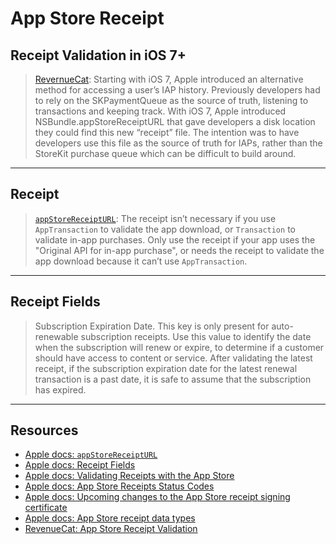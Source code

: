 # App Store Receipt

## Receipt Validation in iOS 7+

> [RevernueCat](https://www.revenuecat.com/blog/app-store-receipt-file-example/): Starting with iOS 7, Apple introduced an alternative method for accessing a user’s IAP history. Previously developers had to rely on the SKPaymentQueue as the source of truth, listening to transactions and keeping track. With iOS 7, Apple introduced NSBundle.appStoreReceiptURL that gave developers a disk location they could find this new “receipt” file. The intention was to have developers use this file as the source of truth for IAPs, rather than the StoreKit purchase queue which can be difficult to build around.

***

## Receipt 

> [`appStoreReceiptURL`](https://developer.apple.com/documentation/foundation/nsbundle/1407276-appstorereceipturl): The receipt isn’t necessary if you use `AppTransaction` to validate the app download, or `Transaction` to validate in-app purchases. Only use the receipt if your app uses the "Original API for in-app purchase", or needs the receipt to validate the app download because it can’t use `AppTransaction`.

***

## Receipt Fields

> Subscription Expiration Date. This key is only present for auto-renewable subscription receipts. Use this value to identify the date when the subscription will renew or expire, to determine if a customer should have access to content or service. After validating the latest receipt, if the subscription expiration date for the latest renewal transaction is a past date, it is safe to assume that the subscription has expired.

***

## Resources

* [Apple docs: `appStoreReceiptURL`](https://developer.apple.com/documentation/foundation/nsbundle/1407276-appstorereceipturl)
* [Apple docs: Receipt Fields](https://developer.apple.com/library/archive/releasenotes/General/ValidateAppStoreReceipt/Chapters/ReceiptFields.html#//apple_ref/doc/uid/TP40010573-CH106-SW1)
* [Apple docs: Validating Receipts with the App Store](https://developer.apple.com/documentation/storekit/original_api_for_in-app_purchase/validating_receipts_with_the_app_store)
* [Apple docs: App Store Receipts Status Codes](https://developer.apple.com/documentation/appstorereceipts/status)
* [Apple docs: Upcoming changes to the App Store receipt signing certificate](https://developer.apple.com/news/?id=ytb7qj0x&utm_campaign=iOS%2BDev%2BWeekly&utm_medium=email&utm_source=iOS%2BDev%2BWeekly%2BIssue%2B591)
* [Apple docs: App Store receipt data types](https://developer.apple.com/documentation/appstorereceipts/app_store_receipt_data_types)
* [RevenueCat: App Store Receipt Validation](https://www.revenuecat.com/app-store-receipt-validation/)
